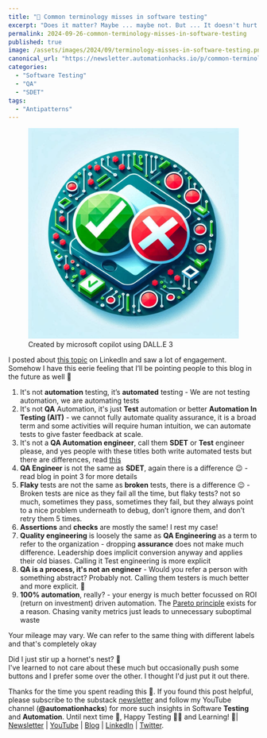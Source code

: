 ```yaml
---
title: "📛 Common terminology misses in software testing"
excerpt: "Does it matter? Maybe ... maybe not. But ... It doesn't hurt to be clear"
permalink: 2024-09-26-common-terminology-misses-in-software-testing
published: true
image: /assets/images/2024/09/terminology-misses-in-software-testing.png
canonical_url: "https://newsletter.automationhacks.io/p/common-terminology-misses-in-software"
categories:
  - "Software Testing"
  - "QA"
  - "SDET"
tags:
  - "Antipatterns"
---
```


<figure class="image">
    <img src="assets/images/2024/09/terminology-misses-in-software-testing.png" alt="Image showing green tick and a red circle">
    <figcaption>Created by microsoft copilot using DALL.E 3</figcaption>
</figure>

I posted about [this topic](https://www.linkedin.com/posts/automationhacks_softwaretesting-qa-qualityengineering-activity-7244599705110749184-DkEm?utm_source=share&utm_medium=member_desktop) on LinkedIn and saw a lot of engagement. Somehow I have this eerie feeling that I’ll be pointing people to this blog in the future as well 🔮

1. It's not **automation** testing, it’s **automated** testing - We are not testing automation, we are automating tests
2. It's not **QA** Automation, it's just **Test** automation or better **Automation In Testing (AIT)** - we cannot fully automate quality assurance, it is a broad term and some activities will require human intuition, we can automate tests to give faster feedback at scale.
3. It's not a **QA Automation engineer**, call them **SDET** or **Test** engineer please, and yes people with these titles both write automated tests but there are differences, read [this](https://automationhacks.io/2021/08/22/who-the-heck-is-an-SDET)
4. **QA Engineer** is not the same as **SDET**, again there is a difference 😉 - read blog in point 3 for more details
5. **Flaky** tests are not the same as **broken** tests, there is a difference 😉 - Broken tests are nice as they fail all the time, but flaky tests? not so much, sometimes they pass, sometimes they fail, but they always point to a nice problem underneath to debug, don’t ignore them, and don’t retry them 5 times.
6. **Assertions** and **checks** are mostly the same! I rest my case!
7. **Quality engineering** is loosely the same as **QA Engineering** as a term to refer to the organization - dropping **assurance** does not make much difference. Leadership does implicit conversion anyway and applies their old biases. Calling it Test engineering is more explicit
8. **QA is a process, it's not an engineer** - Would you refer a person with something abstract? Probably not. Calling them testers is much better and more explicit. 🙏
9. **100% automation**, really? - your energy is much better focussed on ROI (return on investment) driven automation. The [Pareto principle](https://en.wikipedia.org/wiki/Pareto_principle) exists for a reason. Chasing vanity metrics just leads to unnecessary suboptimal waste

Your mileage may vary. We can refer to the same thing with different labels and that's completely okay

Did I just stir up a hornet's nest? 🫣 \
I've learned to not care about these much but occasionally push some buttons and I prefer some over the other. I thought I'd just put it out there.

Thanks for the time you spent reading this 🙌. If you found this post helpful, please subscribe to the substack [newsletter](https://newsletter.automationhacks.io/) and follow my YouTube channel (**@automationhacks**) for more such insights in Software **Testing** and **Automation**. Until next time 👋, Happy Testing 🕵🏻 and Learning! 🌱| [Newsletter](https://newsletter.automationhacks.io/) | [YouTube](https://www.youtube.com/@automationhacks) | [Blog](https://automationhacks.io/) | [LinkedIn](https://www.linkedin.com/in/automationhacks/) | [Twitter](https://twitter.com/automationhacks).
